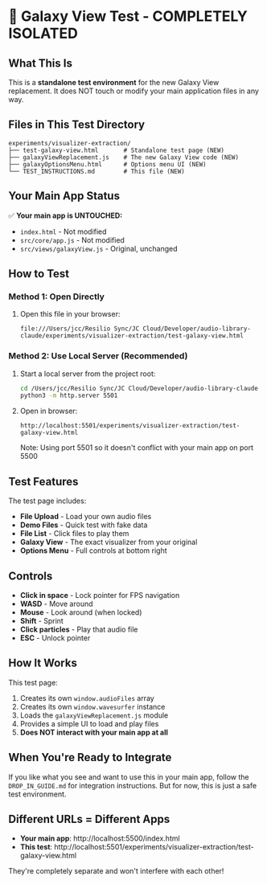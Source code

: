 # 🌌 Galaxy View Test - COMPLETELY ISOLATED

## What This Is

This is a **standalone test environment** for the new Galaxy View replacement. It does NOT touch or modify your main application files in any way.

## Files in This Test Directory

```
experiments/visualizer-extraction/
├── test-galaxy-view.html       # Standalone test page (NEW)
├── galaxyViewReplacement.js    # The new Galaxy View code (NEW)
├── galaxyOptionsMenu.html      # Options menu UI (NEW)
└── TEST_INSTRUCTIONS.md        # This file (NEW)
```

## Your Main App Status

✅ **Your main app is UNTOUCHED:**
- `index.html` - Not modified
- `src/core/app.js` - Not modified
- `src/views/galaxyView.js` - Original, unchanged

## How to Test

### Method 1: Open Directly
1. Open this file in your browser:
   ```
   file:///Users/jcc/Resilio Sync/JC Cloud/Developer/audio-library-claude/experiments/visualizer-extraction/test-galaxy-view.html
   ```

### Method 2: Use Local Server (Recommended)
1. Start a local server from the project root:
   ```bash
   cd /Users/jcc/Resilio Sync/JC Cloud/Developer/audio-library-claude
   python3 -m http.server 5501
   ```

2. Open in browser:
   ```
   http://localhost:5501/experiments/visualizer-extraction/test-galaxy-view.html
   ```

   Note: Using port 5501 so it doesn't conflict with your main app on port 5500

## Test Features

The test page includes:
- **File Upload** - Load your own audio files
- **Demo Files** - Quick test with fake data
- **File List** - Click files to play them
- **Galaxy View** - The exact visualizer from your original
- **Options Menu** - Full controls at bottom right

## Controls

- **Click in space** - Lock pointer for FPS navigation
- **WASD** - Move around
- **Mouse** - Look around (when locked)
- **Shift** - Sprint
- **Click particles** - Play that audio file
- **ESC** - Unlock pointer

## How It Works

This test page:
1. Creates its own `window.audioFiles` array
2. Creates its own `window.wavesurfer` instance
3. Loads the `galaxyViewReplacement.js` module
4. Provides a simple UI to load and play files
5. **Does NOT interact with your main app at all**

## When You're Ready to Integrate

If you like what you see and want to use this in your main app, follow the `DROP_IN_GUIDE.md` for integration instructions. But for now, this is just a safe test environment.

## Different URLs = Different Apps

- **Your main app**: http://localhost:5500/index.html
- **This test**: http://localhost:5501/experiments/visualizer-extraction/test-galaxy-view.html

They're completely separate and won't interfere with each other!